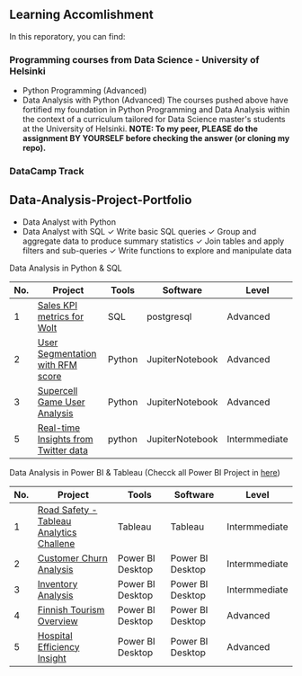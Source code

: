 ## Learning Accomlishment 
In this reporatory, you can find:
### Programming courses from Data Science - University of Helsinki
- Python Programming (Advanced)
- Data Analysis with Python (Advanced)
The courses pushed above have fortified my foundation in Python Programming and Data Analysis within the context of a curriculum tailored for Data Science master's students at the University of Helsinki.
**NOTE: To my peer, PLEASE do the assignment BY YOURSELF before checking the answer (or cloning my repo).**
### DataCamp Track 
## Data-Analysis-Project-Portfolio
- Data Analyst with Python
- Data Analyst with SQL
    ✓ Write basic SQL queries
    ✓ Group and aggregate data to produce summary statistics
    ✓ Join tables and apply filters and sub-queries
    ✓ Write functions to explore and manipulate data

Data Analysis in Python & SQL

| No. | Project | Tools | Software | Level |
|----------|----------|----------|----------|----------|
| 1 | [Sales KPI metrics for Wolt](https://github.com/Hannah-Abi/Sales-KPIs---delivery-service)| SQL | postgresql | Advanced |
| 2 | [User Segmentation with RFM score](https://github.com/Hannah-Abi/user-segmentation-analysis-Wolt) | Python | JupiterNotebook | Advanced |
| 3 | [Supercell Game User Analysis](https://github.com/Hannah-Abi/mobile-game-analytics) | Python | JupiterNotebook | Advanced |
| 5 | [Real-time Insights from Twitter data](https://github.com/Hannah-Abi/Twitter-a-hot-trend) | python | JupiterNotebook | Intermmediate |

Data Analysis in Power BI & Tableau (Checck all Power BI Project in [here](https://github.com/Hannah-Abi/Power-BI-Data-Analysis-Projects.git))

| No. | Project | Tools | Software | Level |
|----------|----------|----------|----------|----------|
| 1 | [Road Safety - Tableau Analytics Challene](https://github.com/Hannah-Abi/Road-Safety-in-Finland) | Tableau | Tableau | Intermmediate |
| 2 | [Customer Churn Analysis](https://github.com/Hannah-Abi/Power-BI-Data-Analysis-Projects/tree/2909f84d1371ce23f4d772c2df6512b47ea8fed4/Customer%20Churn%20Analysis) | Power BI Desktop | Power BI Desktop | Intermmediate |
| 3 | [Inventory Analysis](https://github.com/Hannah-Abi/Power-BI-Data-Analysis-Projects/tree/201891352e317bbc792f7cd897a9ca08cb7fec9c/Inventory%20Analysis) | Power BI Desktop | Power BI Desktop | Intermmediate |
| 4 | [Finnish Tourism Overview](https://github.com/Hannah-Abi/Finnish-tourism-overview) | Power BI Desktop | Power BI Desktop | Advanced |
| 5 | [Hospital Efficiency Insight](https://github.com/Hannah-Abi/Power-BI-Data-Analysis-Projects/tree/3fcc41c107e500deac8a9b0a189ccabe29aec071/Hospital%20Efficiency%20Insight) | Power BI Desktop | Power BI Desktop | Advanced |


